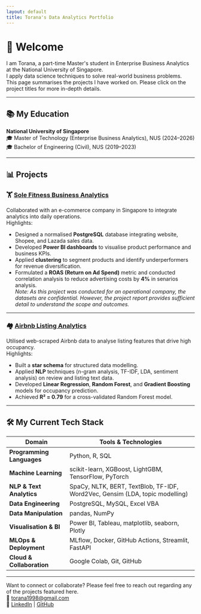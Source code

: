 ```yaml
---
layout: default
title: Torana's Data Analytics Portfolio
---
```


# 👋 Welcome

I am Torana, a part-time Master's student in Enterprise Business Analytics at the National University of Singapore.  
I apply data science techniques to solve real-world business problems.  
This page summarises the projects I have worked on. Please click on the project titles for more in-depth details.

---

## 📚 My Education

**National University of Singapore**  
🎓 Master of Technology (Enterprise Business Analytics), NUS (2024–2026) 
🎓 Bachelor of Engineering (Civil), NUS (2019–2023) 

---

## 📊 Projects

### 🏋️ [Sole Fitness Business Analytics](https://torana1998.github.io/Sole-Fintess-Business-Analytics/)
Collaborated with an e-commerce company in Singapore to integrate analytics into daily operations.  
Highlights:
- Designed a normalised **PostgreSQL** database integrating website, Shopee, and Lazada sales data.
- Developed **Power BI dashboards** to visualise product performance and business KPIs.
- Applied **clustering** to segment products and identify underperformers for revenue diversification.
- Formulated a **ROAS (Return on Ad Spend)** metric and conducted correlation analysis to reduce advertising costs by **4%** in senarios analysis.  
*Note: As this project was conducted for an operational company, the datasets are confidential. However, the project report provides sufficient detail to understand the scope and outcomes.*

---

### 🏘️ [Airbnb Listing Analytics](https://torana1998.github.io/Airbnb-Analytics/)
Utilised web-scraped Airbnb data to analyse listing features that drive high occupancy.  
Highlights:
- Built a **star schema** for structured data modelling.
- Applied **NLP** techniques (n-gram analysis, TF-IDF, LDA, sentiment analysis) on review and listing text data.
- Developed **Linear Regression**, **Random Forest**, and **Gradient Boosting** models for occupancy prediction.
- Achieved **R² = 0.79** for a cross-validated Random Forest model.

---

## 🛠️ My Current Tech Stack

| Domain                   | Tools & Technologies                                                                 |
|--------------------------|---------------------------------------------------------------------------------------|
| **Programming Languages**| Python, R, SQL                                                                       |
| **Machine Learning**     | scikit-learn, XGBoost, LightGBM, TensorFlow, PyTorch                                 |
| **NLP & Text Analytics** | SpaCy, NLTK, BERT, TextBlob, TF-IDF, Word2Vec, Gensim (LDA, topic modelling)         |
| **Data Engineering**     | PostgreSQL, MySQL, Excel VBA                                                          |
| **Data Manipulation**    | pandas, NumPy                                                                         |
| **Visualisation & BI**   | Power BI, Tableau, matplotlib, seaborn, Plotly                                       |
| **MLOps & Deployment**   | MLflow, Docker, GitHub Actions, Streamlit, FastAPI                                   |
| **Cloud & Collaboration**| Google Colab, Git, GitHub                                                           |

---

Want to connect or collaborate? Please feel free to reach out regarding any of the projects featured here.  
📧 [torana1998@gmail.com](mailto:torana1998@gmail.com)  
🔗 [LinkedIn](https://linkedin.com/in/torana) | [GitHub](https://github.com/torana1998)
